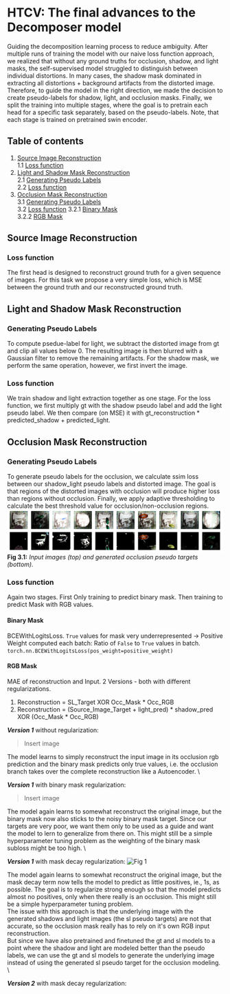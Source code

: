 # HTCV: The final advances to the Decomposer model

Guiding the decomposition learning process to reduce ambiguity.
After multiple runs of training the model with our naive loss function approach, we realized that without any ground truths for occlusion, shadow, and light masks, the self-supervised model struggled to distinguish between individual distortions. In many cases, the shadow mask dominated in extracting all distortions + background artifacts from the distorted image. Therefore, to guide the model in the right direction, we made the decision to create pseudo-labels for shadow, light, and occlusion masks. Finally, we split the training into multiple stages, where the goal is to pretrain each head for a specific task separately, based on the pseudo-labels. Note, that each stage is trained on pretrained swin encoder.

## Table of contents
1. [Source Image Reconstruction ](#source-image-reconstruction) \
1.1 [Loss function](#loss-function)
2. [Light and Shadow Mask Reconstruction](#light-and-shadow-mask-reconstruction) \
2.1 [Generating Pseudo Labels](#generating-pseudo-labels) \
2.2 [Loss function](#loss-function)
3. [Occlusion Mask Reconstruction](#occlusion-mask-reconstruction) \
3.1 [Generating Pseudo Labels](#generating-pseudo-labels) \
3.2 [Loss function](#loss-function)
3.2.1 [Binary Mask](#binary-mask) \
3.2.2 [RGB Mask](#rgb-mask)

## Source Image Reconstruction
### Loss function
The first head is designed to reconstruct ground truth for a given sequence of images. For this task we propose a very simple loss, which is MSE between the ground truth and our reconstructed ground truth.
## Light and Shadow Mask Reconstruction
### Generating Pseudo Labels
To compute psedue-label for light, we subtract the distorted image from gt and clip all values below 0. The resulting image is then blurred with a Gaussian filter to remove the remaining artifacts. For the shadow mask, we perform the same operation, however, we first invert the image. 
### Loss function
We train shadow and light extraction together as one stage. For the loss function, we first multiply gt with the shadow pseudo label and add the light pseudo label. We then compare (on MSE) it with gt_reconstruction * predicted_shadow + predicted_light.
## Occlusion Mask Reconstruction
### Generating Pseudo Labels
To generate pseudo labels for the occlusion, we calculate ssim loss between our shadow_light pseudo labels and distorted image. The goal is that regions of the distorted images with occlusion will produce higher loss than regions without occlusion. Finally, we apply adaptive thresholding to calculate the best threshold value for occlusion/non-occlusion regions.
![Fig 3.1](figures/3-Advanced_Decomposition_Learning/Occ_input_and_target.png)
**Fig 3.1:** *Input images (top) and generated occlusion pseudo targets (bottom).*
### Loss function
Again two stages. First Only training to predict binary mask. Then training to predict Mask with RGB values.

#### Binary Mask
BCEWithLogitsLoss. ```True``` values for mask very underrepresented -> Positive Weight computed each batch: Ratio of ```False``` to ```True``` values in batch. \
```torch.nn.BCEWithLogitsLoss(pos_weight=positive_weight)```
#### RGB Mask
MAE of reconstruction and Input. 2 Versions - both with different regularizations.
1. Reconstruction = SL_Target XOR Occ_Mask * Occ_RGB
2. Reconstruction = (Source_Image_Target + light_pred) * shadow_pred XOR (Occ_Mask * Occ_RGB)

***Version 1*** without regularization:
> Insert image

The model learns to simply reconstruct the input image in its occlusion rgb prediction and the binary mask predicts only true values, i.e. the occlusion branch takes over the complete reconstruction like a Autoencoder. \

***Version 1*** with binary mask regularization:
> Insert image

The model again learns to somewhat reconstruct the original image, but the binary mask now also sticks to the noisy binary mask target. Since our targets are very poor, we want them only to be used as a guide and want the model to lern to generalize from there on. This might still be a simple hyperparameter tuning problem as the weighting of the binary mask subloss might be too high. \

***Version 1*** with mask decay regularization:
![Fig 1](figures/3-Advanced_Decomposition_Learning/Occ_pretraining_V1_w_md.png)

The model again learns to somewhat reconstruct the original image, but the mask decay term now tells the model to predict as little positives, ie., 1s, as possible. The goal is to regularize strong enough so that the model predicts almost no positives, only when there really is an occlusion. This might still be a simple hyperparameter tuning problem. \
The issue with this approach is that the underlying image with the generated shadows and light images (the sl pseudo targets) are not that accurate, so the occlusion mask really has to rely on it's own RGB input reconstruction. \
But since we have also pretrained and finetuned the gt and sl models to a point where the shadow and light are modeled better than the pseudo labels, we can use the gt and sl models to generate the underlying image instead of using the generated sl pseudo target for the occlusion modeling. \

***Version 2*** with mask decay regularization:
